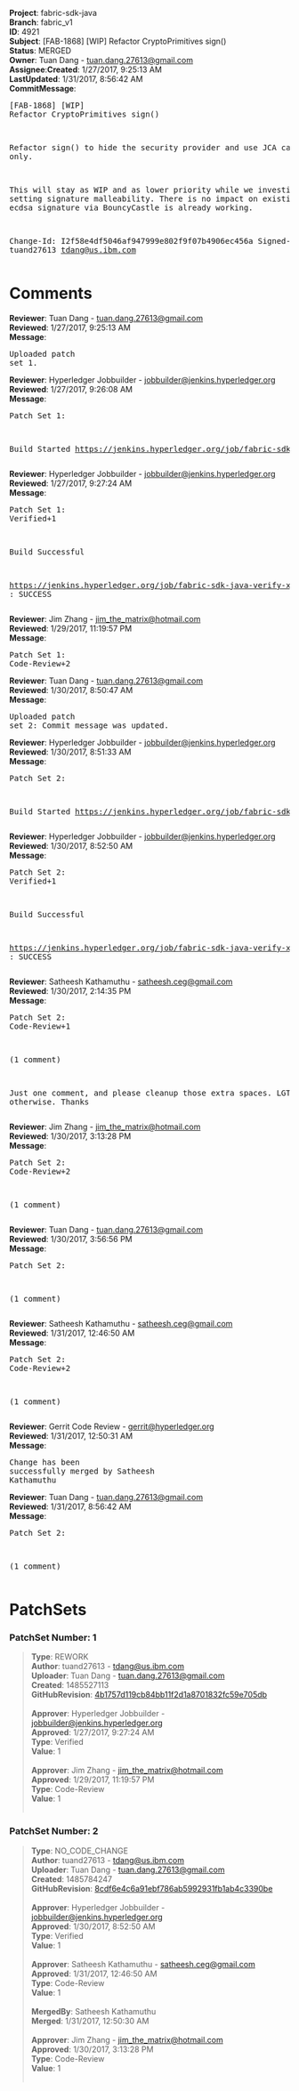 <strong>Project</strong>: fabric-sdk-java</br><strong>Branch</strong>: fabric_v1<br><strong>ID</strong>: 4921<br><strong>Subject</strong>: [FAB-1868] [WIP] Refactor CryptoPrimitives sign()<br><strong>Status</strong>: MERGED<br><strong>Owner</strong>: Tuan Dang - tuan.dang.27613@gmail.com<br><strong>Assignee</strong>:<strong>Created</strong>: 1/27/2017, 9:25:13 AM<br><strong>LastUpdated</strong>: 1/31/2017, 8:56:42 AM<br><strong>CommitMessage</strong>:<br><pre>[FAB-1868] [WIP] Refactor CryptoPrimitives sign()

Refactor sign() to hide the security provider
and  use JCA calls only.

This will stay as WIP and as lower priority while we
investigate setting signature malleability. There
is no impact on existing code as ecdsa signature
via BouncyCastle is already working.

Change-Id: I2f58e4df5046af947999e802f9f07b4906ec456a
Signed-off-by: tuand27613 <tdang@us.ibm.com>
</pre><h1>Comments</h1><strong>Reviewer</strong>: Tuan Dang - tuan.dang.27613@gmail.com<br><strong>Reviewed</strong>: 1/27/2017, 9:25:13 AM<br><strong>Message</strong>: <pre>Uploaded patch set 1.</pre><strong>Reviewer</strong>: Hyperledger Jobbuilder - jobbuilder@jenkins.hyperledger.org<br><strong>Reviewed</strong>: 1/27/2017, 9:26:08 AM<br><strong>Message</strong>: <pre>Patch Set 1:

Build Started https://jenkins.hyperledger.org/job/fabric-sdk-java-verify-x86_64/50/</pre><strong>Reviewer</strong>: Hyperledger Jobbuilder - jobbuilder@jenkins.hyperledger.org<br><strong>Reviewed</strong>: 1/27/2017, 9:27:24 AM<br><strong>Message</strong>: <pre>Patch Set 1: Verified+1

Build Successful 

https://jenkins.hyperledger.org/job/fabric-sdk-java-verify-x86_64/50/ : SUCCESS</pre><strong>Reviewer</strong>: Jim Zhang - jim_the_matrix@hotmail.com<br><strong>Reviewed</strong>: 1/29/2017, 11:19:57 PM<br><strong>Message</strong>: <pre>Patch Set 1: Code-Review+2</pre><strong>Reviewer</strong>: Tuan Dang - tuan.dang.27613@gmail.com<br><strong>Reviewed</strong>: 1/30/2017, 8:50:47 AM<br><strong>Message</strong>: <pre>Uploaded patch set 2: Commit message was updated.</pre><strong>Reviewer</strong>: Hyperledger Jobbuilder - jobbuilder@jenkins.hyperledger.org<br><strong>Reviewed</strong>: 1/30/2017, 8:51:33 AM<br><strong>Message</strong>: <pre>Patch Set 2:

Build Started https://jenkins.hyperledger.org/job/fabric-sdk-java-verify-x86_64/54/</pre><strong>Reviewer</strong>: Hyperledger Jobbuilder - jobbuilder@jenkins.hyperledger.org<br><strong>Reviewed</strong>: 1/30/2017, 8:52:50 AM<br><strong>Message</strong>: <pre>Patch Set 2: Verified+1

Build Successful 

https://jenkins.hyperledger.org/job/fabric-sdk-java-verify-x86_64/54/ : SUCCESS</pre><strong>Reviewer</strong>: Satheesh Kathamuthu - satheesh.ceg@gmail.com<br><strong>Reviewed</strong>: 1/30/2017, 2:14:35 PM<br><strong>Message</strong>: <pre>Patch Set 2: Code-Review+1

(1 comment)

Just one comment, and please cleanup those extra spaces. LGTM otherwise. Thanks</pre><strong>Reviewer</strong>: Jim Zhang - jim_the_matrix@hotmail.com<br><strong>Reviewed</strong>: 1/30/2017, 3:13:28 PM<br><strong>Message</strong>: <pre>Patch Set 2: Code-Review+2

(1 comment)</pre><strong>Reviewer</strong>: Tuan Dang - tuan.dang.27613@gmail.com<br><strong>Reviewed</strong>: 1/30/2017, 3:56:56 PM<br><strong>Message</strong>: <pre>Patch Set 2:

(1 comment)</pre><strong>Reviewer</strong>: Satheesh Kathamuthu - satheesh.ceg@gmail.com<br><strong>Reviewed</strong>: 1/31/2017, 12:46:50 AM<br><strong>Message</strong>: <pre>Patch Set 2: Code-Review+2

(1 comment)</pre><strong>Reviewer</strong>: Gerrit Code Review - gerrit@hyperledger.org<br><strong>Reviewed</strong>: 1/31/2017, 12:50:31 AM<br><strong>Message</strong>: <pre>Change has been successfully merged by Satheesh Kathamuthu</pre><strong>Reviewer</strong>: Tuan Dang - tuan.dang.27613@gmail.com<br><strong>Reviewed</strong>: 1/31/2017, 8:56:42 AM<br><strong>Message</strong>: <pre>Patch Set 2:

(1 comment)</pre><h1>PatchSets</h1><h3>PatchSet Number: 1</h3><blockquote><strong>Type</strong>: REWORK<br><strong>Author</strong>: tuand27613 - tdang@us.ibm.com<br><strong>Uploader</strong>: Tuan Dang - tuan.dang.27613@gmail.com<br><strong>Created</strong>: 1485527113<br><strong>GitHubRevision</strong>: [4b1757d119cb84bb11f2d1a8701832fc59e705db](https://github.com/hyperledger/fabric-sdk-java/commit/4b1757d119cb84bb11f2d1a8701832fc59e705db)<br><br><strong>Approver</strong>: Hyperledger Jobbuilder - jobbuilder@jenkins.hyperledger.org<br><strong>Approved</strong>: 1/27/2017, 9:27:24 AM<br><strong>Type</strong>: Verified<br><strong>Value</strong>: 1<br><br><strong>Approver</strong>: Jim Zhang - jim_the_matrix@hotmail.com<br><strong>Approved</strong>: 1/29/2017, 11:19:57 PM<br><strong>Type</strong>: Code-Review<br><strong>Value</strong>: 1<br><br></blockquote><h3>PatchSet Number: 2</h3><blockquote><strong>Type</strong>: NO_CODE_CHANGE<br><strong>Author</strong>: tuand27613 - tdang@us.ibm.com<br><strong>Uploader</strong>: Tuan Dang - tuan.dang.27613@gmail.com<br><strong>Created</strong>: 1485784247<br><strong>GitHubRevision</strong>: [8cdf6e4c6a91ebf786ab5992931fb1ab4c3390be](https://github.com/hyperledger/fabric-sdk-java/commit/8cdf6e4c6a91ebf786ab5992931fb1ab4c3390be)<br><br><strong>Approver</strong>: Hyperledger Jobbuilder - jobbuilder@jenkins.hyperledger.org<br><strong>Approved</strong>: 1/30/2017, 8:52:50 AM<br><strong>Type</strong>: Verified<br><strong>Value</strong>: 1<br><br><strong>Approver</strong>: Satheesh Kathamuthu - satheesh.ceg@gmail.com<br><strong>Approved</strong>: 1/31/2017, 12:46:50 AM<br><strong>Type</strong>: Code-Review<br><strong>Value</strong>: 1<br><br><strong>MergedBy</strong>: Satheesh Kathamuthu<br><strong>Merged</strong>: 1/31/2017, 12:50:30 AM<br><br><strong>Approver</strong>: Jim Zhang - jim_the_matrix@hotmail.com<br><strong>Approved</strong>: 1/30/2017, 3:13:28 PM<br><strong>Type</strong>: Code-Review<br><strong>Value</strong>: 1<br><br></blockquote>